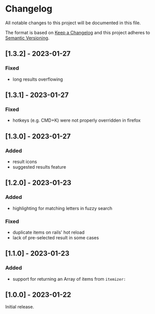 # Changelog
All notable changes to this project will be documented in this file.

The format is based on [Keep a Changelog](http://keepachangelog.com/en/1.0.0/)
and this project adheres to [Semantic Versioning](http://semver.org/spec/v2.0.0.html).

## [1.3.2] - 2023-01-27

### Fixed

- long results overflowing

## [1.3.1] - 2023-01-27

### Fixed

- hotkeys (e.g. CMD+K) were not properly overridden in firefox

## [1.3.0] - 2023-01-27

### Added

- result icons
- suggested results feature

## [1.2.0] - 2023-01-23

### Added

- highlighting for matching letters in fuzzy search

### Fixed

- duplicate items on rails' hot reload
- lack of pre-selected result in some cases

## [1.1.0] - 2023-01-23

### Added

- support for returning an Array of items from `itemizer:`

## [1.0.0] - 2023-01-22

Initial release.
